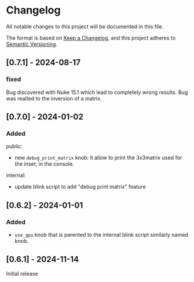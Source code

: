 # Changelog

All notable changes to this project will be documented in this file.

The format is based on [Keep a Changelog](https://keepachangelog.com/en/1.0.0/),
and this project adheres to [Semantic Versioning](https://semver.org/spec/v2.0.0.html).

## [0.7.1] - 2024-08-17

### fixed

Bug discovered with Nuke 15.1 which lead to completely wrong results.
Bug was realted to the inversion of a matrix.


## [0.7.0] - 2024-01-02

### Added

public:

* new `debug_print_matrix` knob: it allow to print the 3x3matrix used for the inset, in the console.

internal:

* update blink script to add "debug print matrix" feature


## [0.6.2] - 2024-01-01

### Added

* `use_gpu` knob that is parented to the internal blink script similarly named knob.

## [0.6.1] - 2024-11-14

Initial release